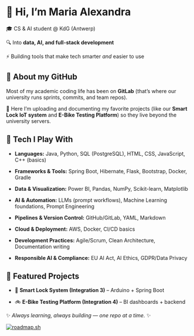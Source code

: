 👋 Hi, I’m Maria Alexandra
==========================

🎓 CS & AI student @ KdG (Antwerp)

🔍 Into **data, AI, and full-stack development**

⚡ Building tools that make tech smarter _and_ easier to use

🚀 About my GitHub
------------------

Most of my academic coding life has been on **GitLab** (that’s where our university runs sprints, commits, and team repos).

🚀 Here I’m uploading and documenting my favorite projects (like our **Smart Lock IoT system** and **E-Bike Testing Platform**) so they live beyond the university servers.

🔧 Tech I Play With
-------------------

*   **Languages:** Java, Python, SQL (PostgreSQL), HTML, CSS, JavaScript, C++ (basics)
    
*   **Frameworks & Tools:** Spring Boot, Hibernate, Flask, Bootstrap, Docker, Gradle
    
*   **Data & Visualization:** Power BI, Pandas, NumPy, Scikit-learn, Matplotlib
    
*   **AI & Automation:** LLMs (prompt workflows), Machine Learning foundations, Prompt Engineering
    
*   **Pipelines & Version Control:** GitHub/GitLab, YAML, Markdown
    
*   **Cloud & Deployment:** AWS, Docker, CI/CD basics
    
*   **Development Practices:** Agile/Scrum, Clean Architecture, Documentation writing
    
*   **Responsible AI & Compliance:** EU AI Act, AI Ethics, GDPR/Data Privacy
    

📂 Featured Projects
--------------------

*   🔐 **Smart Lock System (Integration 3)** – Arduino + Spring Boot
    
*   🚲 **E-Bike Testing Platform (Integration 4)** – BI dashboards + backend
    

✨ _Always learning, always building — one repo at a time._ ✨

<a href="https://roadmap.sh"><img src="https://roadmap.sh/card/wide/68c6625a4d9410f8d1237f3e?variant=dark&roadmaps=data-analyst%2Cai-engineer%2Cfull-stack%2Ccyber-security" alt="roadmap.sh"/></a>

<!--
**MironAlexandraMironAlexandra** is a ✨ _special_ ✨ repository because its `README.md` (this file) appears on your GitHub profile.

Here are some ideas to get you started:

- 🔭 I’m currently working on ...
- 🌱 I’m currently learning ...
- 👯 I’m looking to collaborate on ...
- 🤔 I’m looking for help with ...
- 💬 Ask me about ...
- 📫 How to reach me: ...
- 😄 Pronouns: ...
- ⚡ Fun fact: ...
-->
